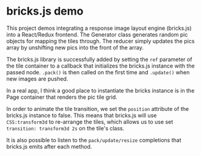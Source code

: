 # bricks.js demo

This project demos integrating a response image layout engine (bricks.js) into a React/Redux frontend. The Generator class generates random pic objects for mapping the tiles through. The reducer simply updates the pics array by unshifting new pics into the front of the array. 

The bricks.js library is successfully added by setting the `ref` parameter of the tile container to a callback that initializes the bricks.js instance with the passed node.
`.pack()` is then called on the first time and `.update()` when new images are pushed.

In a real app, I think a good place to instantiate the bricks instance is in the Page container that renders the pic tile grid.

In order to animate the tile transition, we set the `position` attribute of the bricks.js instance to false. This means that bricks.js will use `CSS:transform3d` to re-arrange the tiles, which allows us to use set `transition: transform3d 2s` on the tile's class.

It is also possible to listen to the `pack/update/resize` completions that bricks.js emits after each method.
